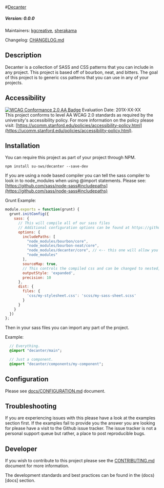#[Decanter](https://github.com/SU-SWS/decanter)
##### Version: 0.0.0

Maintainers: [kgcreative](https://github.com/kgcreative), [sherakama](https://github.com/sherakama)  

Changelog: [CHANGELOG.md](CHANGELOG.md)

Description
---

Decanter is a collection of SASS and CSS patterns that you can include in any project. This project is based off of bourbon, neat, and bitters.
The goal of this project is to generic css patterns that you can use in any of your projects.

Accessibility
---
[![WCAG Conformance 2.0 AA Badge](https://www.w3.org/WAI/wcag2AA-blue.png)](https://www.w3.org/TR/WCAG20/)
Evaluation Date: 201X-XX-XX  
This project conforms to level AA WCAG 2.0 standards as required by the university's accessibility policy. For more information on the policy please visit: [https://ucomm.stanford.edu/policies/accessibility-policy.html](https://ucomm.stanford.edu/policies/accessibility-policy.html).

Installation
---

You can require this project as part of your project through NPM.

```
npm install su-sws/decanter --save-dev
```

If you are using a node based compiler you can tell the sass compiler to look
in to node_modules when using @import statements. Please see:
[https://github.com/sass/node-sass#includepaths](https://github.com/sass/node-sass#includepaths)

Grunt Example:
```javascript
module.exports = function(grunt) {
  grunt.initConfig({
    sass: {
      // This will compile all of our sass files
      // Additional configuration options can be found at https://github.com/sindresorhus/grunt-sass
      options: {
        includePaths: [
          "node_modules/bourbon/core",
          "node_modules/bourbon-neat/core",
          "node_modules/decanter/core", // <-- this one will allow you to import decanter.
          "node_modules"
        ],
        sourceMap: true,
        // This controls the compiled css and can be changed to nested, compact or compressed.
        outputStyle: 'expanded',
        precision: 10
      },
      dist: {
        files: {
          'css/my-stylesheet.css': 'scss/my-sass-sheet.scss'
        }
      }
    }
  })
};
```

Then in your sass files you can import any part of the project.

Example:

```sass
  // Everything.
  @import "decanter/main";

  // Just a component.
  @import "decanter/components/my-component";
```

Configuration
---

Please see [docs/CONFIGURATION.md](docs/CONFIGURATION.md) document.


Troubleshooting
---

If you are experiencing issues with this please have a look at the examples section first. If the examples fail to provide you the answer you are looking for please have a visit to the Github issue tracker. The issue tracker is not a personal support queue but rather, a place to post reproducible bugs.

Developer
---

If you wish to contribute to this project please see the [CONTRIBUTING.md](CONTRIBUTING.md) document for more information.

The development standards and best practices can be found in the (docs)[docs] section.  

